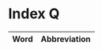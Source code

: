 # Index Q

| Word                            | Abbreviation |
|:--------------------------------|-------------:|
